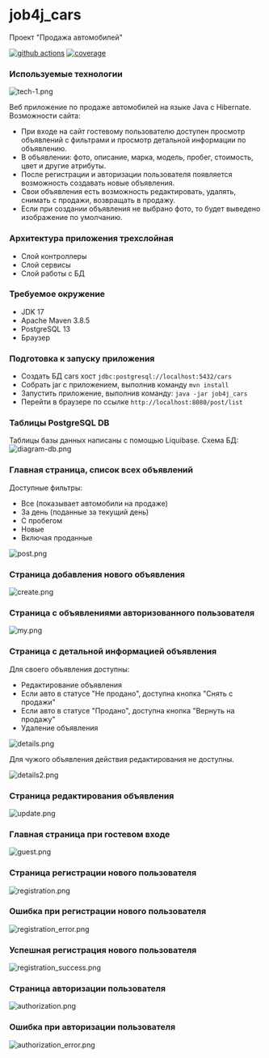 # job4j_cars
Проект "Продажа автомобилей"

[![github actions][actions-image]][actions-url]
[![coverage][codecov-image]][codecov-url]

### Используемые технологии

![tech-1.png](readme/image/tech-1.png)

Веб приложение по продаже автомобилей на языке Java с Hibernate.
Возможности сайта:
- При входе на сайт гостевому пользователю доступен просмотр объявлений с фильтрами 
  и просмотр детальной информации по объявлению.
- В объявлении: фото, описание, марка, модель, пробег, стоимость, цвет и другие атрибуты.
- После регистрации и авторизации пользователя появляется возможность создавать новые объявления.
- Свои объявления есть возможность редактировать, удалять, снимать с продажи, возвращать в продажу.
- Если при создании объявления не выбрано фото, то будет выведено изображение по умолчанию.

### Архитектура приложения трехслойная
- Слой контроллеры
- Слой сервисы
- Слой работы с БД

### Требуемое окружение
- JDK 17
- Apache Maven 3.8.5
- PostgreSQL 13
- Браузер

### Подготовка к запуску приложения
- Создать БД cars хост `jdbc:postgresql://localhost:5432/cars`
- Собрать jar с приложением, выполнив команду `mvn install`
- Запустить приложение, выполнив команду: `java -jar job4j_cars`
- Перейти в браузере по ссылке `http://localhost:8080/post/list`

### Таблицы PostgreSQL DB
Таблицы базы данных написаны с помощью Liquibase. Схема БД:
![diagram-db.png](readme/image/diagram-db.png)

### Главная страница, список всех объявлений
Доступные фильтры:
- Все (показывает автомобили на продаже)
- За день (поданные за текущий день)
- С пробегом
- Новые
- Включая проданные

![post.png](readme/image/post.png)

### Страница добавления нового объявления
![create.png](readme/image/create.png)

### Страница с объявлениями авторизованного пользователя
![my.png](readme/image/my.png)

### Страница с детальной информацией объявления
Для своего объявления доступны:
- Редактирование объявления
- Если авто в статусе "Не продано", доступна кнопка "Снять с продажи"
- Если авто в статусе "Продано", доступна кнопка "Вернуть на продажу"
- Удаление объявления

![details.png](readme/image/details.png)

Для чужого объявления действия редактирования не доступны.

![details2.png](readme/image/details2.png)

### Страница редактирования объявления
![update.png](readme/image/update.png)

### Главная страница при гостевом входе
![guest.png](readme/image/guest.png)

### Страница регистрации нового пользователя
![registration.png](readme/image/registration.png)

### Ошибка при регистрации нового пользователя
![registration_error.png](readme/image/registration_error.png)

### Успешная регистрация нового пользователя
![registration_success.png](readme/image/registration_success.png)

### Страница авторизации пользователя
![authorization.png](readme/image/authorization.png)

### Ошибка при авторизации пользователя
![authorization_error.png](readme/image/authorization_error.png)

[actions-image]: https://github.com/kamikhaylov/job4j_cars/actions/workflows/maven.yml/badge.svg
[actions-url]: https://github.com/kamikhaylov/job4j_cars/actions/workflows/maven.yml
[codecov-image]: https://codecov.io/gh/kamikhaylov/job4j_cars/graph/badge.svg?token=88F9IMOKGF
[codecov-url]: https://codecov.io/gh/kamikhaylov/job4j_cars